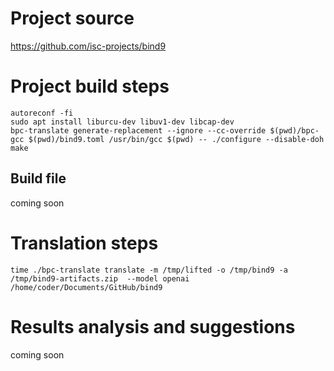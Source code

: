 # Project source

https://github.com/isc-projects/bind9

# Project build steps

```
autoreconf -fi
sudo apt install liburcu-dev libuv1-dev libcap-dev
bpc-translate generate-replacement --ignore --cc-override $(pwd)/bpc-gcc $(pwd)/bind9.toml /usr/bin/gcc $(pwd) -- ./configure --disable-doh
make
```

## Build file

coming soon

# Translation steps

```
time ./bpc-translate translate -m /tmp/lifted -o /tmp/bind9 -a /tmp/bind9-artifacts.zip  --model openai /home/coder/Documents/GitHub/bind9
```

# Results analysis and suggestions

coming soon



